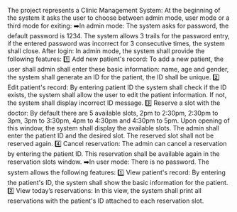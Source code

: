 The project represents a Clinic Management System:
At the beginning of the system it asks the user to choose between admin mode, user mode or a third mode for exiting:
➡️In admin mode:
The system asks for password, the default password is 1234. The system allows 3 trails for the password entry, if the entered password was incorrect for 3 consecutive times, the system shall close. 
After login:
In admin mode, the system shall provide the following features: 
1️⃣ Add new patient's record: 
To add a new patient, the user shall admin shall enter these basic information: name, age and gender, the system shall generate an ID for the patient, the ID shall be unique.
2️⃣ Edit patient's record:
By entering patient ID the system shall check if the ID exists, the system shall allow the user to edit the patient information. If not, the system shall display incorrect ID message. 
3️⃣ Reserve a slot with the doctor:
By default there are 5 available slots, 2pm to 2:30pm, 2:30pm to 3pm, 3pm to 3:30pm, 4pm to 4:30pm and 4:30pm to 5pm. Upon opening of this window, the system shall display the available slots. The 
admin shall enter the patient ID and the desired slot. The reserved slot shall not be reserved again. 
4️⃣ Cancel reservation: 
The admin can cancel a reservation by entering the patient ID. This reservation shall be available again in the reservation slots window. 
➡️In user mode:
There is no password. The system allows the following features: 
1️⃣ View patient's record:
By entering the patient's ID, the system shall show the basic information for the patient. 
2️⃣ View today’s reservations:
In this view, the system shall print all reservations with the patient's ID attached to each reservation slot.

